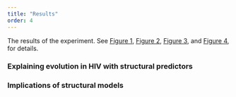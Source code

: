 ```yaml
---
title: "Results"
order: 4
---
```

The results of the experiment. See [Figure 1](#figure-1), [Figure 2](#figure-2), [Figure 3](#figure-3), and [Figure 4](#figure-4), for details.

### Explaining evolution in HIV with structural predictors

### Implications of structural models

